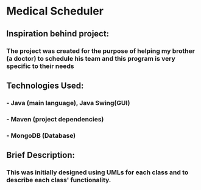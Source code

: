 # Medical Scheduler
## Inspiration behind project:
### The project was created for the purpose of helping my brother (a doctor) to schedule his team and this program is very specific to their needs

## Technologies Used:
### - Java (main language), Java Swing(GUI)
### - Maven (project dependencies)
### - MongoDB (Database)

## Brief Description:
### This was initially designed using UMLs for each class and to describe each class' functionality.